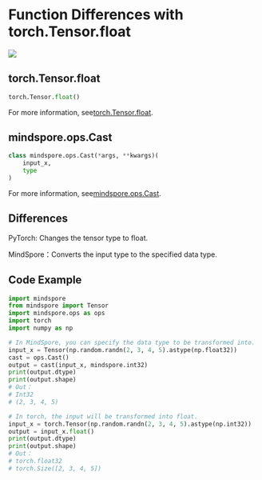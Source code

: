 ﻿# Function Differences with torch.Tensor.float

<a href="https://gitee.com/mindspore/docs/blob/master/docs/mindspore/migration_guide/source_en/api_mapping/pytorch_diff/Cast.md" target="_blank"><img src="https://gitee.com/mindspore/docs/raw/master/resource/_static/logo_source_en.png"></a>

## torch.Tensor.float

```python
torch.Tensor.float()
```

For more information, see[torch.Tensor.float](https://pytorch.org/docs/1.5.0/tensors.html#torch.Tensor.float).

## mindspore.ops.Cast

```python
class mindspore.ops.Cast(*args, **kwargs)(
    input_x,
    type
)
```

For more information, see[mindspore.ops.Cast](https://mindspore.cn/docs/api/en/master/api_python/ops/mindspore.ops.Cast.html#mindspore.ops.Cast).

## Differences

PyTorch: Changes the tensor type to float.

MindSpore：Converts the input type to the specified data type.

## Code Example

```python
import mindspore
from mindspore import Tensor
import mindspore.ops as ops
import torch
import numpy as np

# In MindSpore, you can specify the data type to be transformed into.
input_x = Tensor(np.random.randn(2, 3, 4, 5).astype(np.float32))
cast = ops.Cast()
output = cast(input_x, mindspore.int32)
print(output.dtype)
print(output.shape)
# Out：
# Int32
# (2, 3, 4, 5)

# In torch, the input will be transformed into float.
input_x = torch.Tensor(np.random.randn(2, 3, 4, 5).astype(np.int32))
output = input_x.float()
print(output.dtype)
print(output.shape)
# Out：
# torch.float32
# torch.Size([2, 3, 4, 5])
```